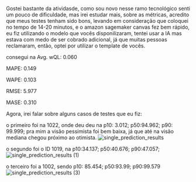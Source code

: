 Gostei bastante da atividasde, como sou novo nesse ramo tecnológico senti um pouco de dificuldade, mas irei estudar mais, sobre as métricas, acredito que meus testes tenham sido bons, levando em consideração que coloquei no tempo de 14-20 minutos, e o amazon sagemaker canvas fez bem rápido, eu fiz utilizando o modelo que vocês disponilizaram, tentei usar a IA mas estava com medo de ser cobrado adicional, já que muitas pessoas reclamaram, então, optei por utilizar o template de vocês.

consegui na Avg. wQL:
0.060

MAPE:
0.149

WAPE:
0.103

RMSE:
5.977

MASE:
0.310

Agora, irei falar sobre alguns casos de testes que eu fiz:


o primeiro foi na 1022, onde deu deu na p10: 3.012; p50:94.962;  p90: 99.999;
pra mim a visão pessimista foi bem baixa, já que até na visão mediana chegou próximo ao otimista.
![single_prediction_results](https://github.com/user-attachments/assets/ed9342b0-09a0-4431-b959-f4bde4b447cd)


o segundo foi o ID 1019, na p10:34.137; p50:40.676; p90:47.057;
![single_prediction_results (1)](https://github.com/user-attachments/assets/d1199f7a-4798-4bb8-bcf8-9e0956c7005b)

o terceiro foi a 1002, sendo p10: 85.454; p50:93.99; p90:99.579
![single_prediction_results (3)](https://github.com/user-attachments/assets/a65b37e3-d9fd-4a9f-8ded-ea3dae34c2d5)

